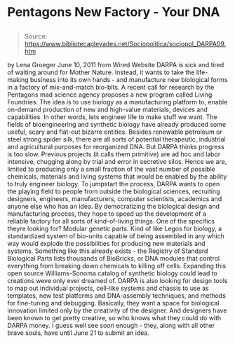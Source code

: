 # Pentagons New Factory - Your DNA

> Source: https://www.bibliotecapleyades.net/Sociopolitica/sociopol_DARPA09.htm

by Lena Groeger
June 10, 2011
from
Wired
Website
DARPA is sick and tired of waiting around for
Mother Nature.
Instead, it wants to take the life-making
business into its own hands - and manufacture new biological forms in a
factory of mix-and-match bio-bits. A
recent call for research by the Pentagons mad science agency proposes a
new program called Living Foundries.
The idea is to use biology as a manufacturing
platform to,
enable on-demand production of new and
high-value materials, devices and capabilities.
In other words, lets engineer life to make
stuff we want.
The fields of bioengineering and synthetic
biology have already produced some useful, scary and flat-out bizarre
entities. Besides renewable petroleum or
steel strong
spider silk, there are all sorts of potential
therapeutic, industrial and
agricultural purposes for reorganized DNA.
But DARPA thinks progress is too slow. Previous
projects (it calls them primitive) are ad hoc and labor intensive,
chugging along by trial and error in secretive silos.
Hence we are,
limited to producing only a small fraction
of the vast number of possible chemicals, materials and living systems
that would be enabled by the ability to truly engineer biology.
To jumpstart the process, DARPA wants to open
the playing field to people from outside the biological sciences, recruiting
designers, engineers, manufacturers, computer scientists, academics and
anyone else who has an idea.
By democratizing the biological design and
manufacturing process, they hope to speed up the development of a reliable
factory for all sorts of kind-of-living things.
One of the specifics theyre looking for?
Modular genetic parts. Kind of like Legos for biology, a standardized system
of bio-units capable of being assembled in any which way would explode the
possibilities for producing new materials and systems.
Something like this already exists - the
Registry of Standard Biological
Parts lists thousands of BioBricks,
or DNA modules that control everything from breaking down chemicals to
killing off cells.
Expanding this open source Williams-Sonoma
catalog of synthetic biology could lead to creations weve only ever
dreamed of.
DARPA is also looking for design tools to map
out individual projects, cell-like systems and chassis to use as templates,
new test platforms and DNA-assembly techniques, and methods for fine-tuning
and debugging.
Basically, they want a space for biological
innovation limited only by the creativity of the designer. And designers
have been known to get pretty
creative, so who knows what they could do with DARPA money.
I guess well see soon enough - they, along with
all other brave souls, have until June 21 to submit an idea.
